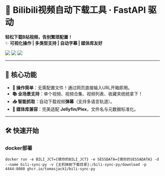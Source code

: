 <!-- # bilibili视频自动下载工具
- 有前端页面，可视化下载视频无需通过配置文件指定
- 支持下载单个视频、视频合集、视频列表、收藏夹视频
- 自动下载视频字幕
- 支持Jellyfin、Plex识别  -->
# 🚀 Bilibili视频自动下载工具 · FastAPI 驱动

**轻松下载B站视频，告别繁琐配置！**  
✨ **可视化操作 | 多类型支持 | 自动字幕 | 媒体库友好**  

![](https://img.shields.io/badge/Powered%20by-FastAPI-009688?logo=fastapi) 
![](https://img.shields.io/badge/Support-Bilibili-00A1D6?logo=bilibili) 
![](https://img.shields.io/badge/Media%20Server-Ready-important)

---

## 🌟 核心功能

- **🎥 操作简单**：无需配置文件！通过网页直接输入URL开箱即用。
- **📚 全场景支持**：单个视频、视频合集、视频列表、收藏夹统统拿下！
- **📥 智能抓取**：自动下载视频**弹幕**（支持多语言轨道）。
- **🔄 媒体库兼容**：完美适配 **Jellyfin/Plex**，文件名与元数据标准化。
---

## 🛠️ 快速开始

### docker部署
```shell
docker run -e BILI_JCT={填你的BILI_JCT} -e SESSDATA={填你的SESSADATA} -d --name bili-sync-py -v {主机映射下载目录}:/bili-sync-py/download -p 4444:8080 ghcr.io/tomasjack1/bili-sync-py
```
